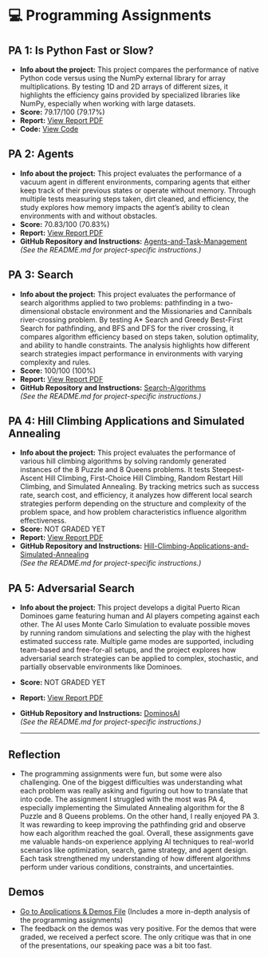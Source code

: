 # 💻 Programming Assignments

## PA 1: Is Python Fast or Slow?
- **Info about the project:** This project compares the performance of native Python code versus using the NumPy external library for array multiplications. By testing 1D and 2D arrays of different sizes, it highlights the efficiency gains provided by specialized libraries like NumPy, especially when working with large datasets.
- **Score:** 79.17/100 (79.17%)
- **Report:** [View Report PDF](./project_reports/Is_Python_Fast_or_Slow.pdf)
- **Code:** [View Code](./pa1_code/Group_C_programming_assignment1.ipynb)

## PA 2: Agents
- **Info about the project:** This project evaluates the performance of a vacuum agent in different environments, comparing agents that either keep track of their previous states or operate without memory. Through multiple tests measuring steps taken, dirt cleaned, and efficiency, the study explores how memory impacts the agent’s ability to clean environments with and without obstacles.
- **Score:** 70.83/100 (70.83%)
- **Report:** [View Report PDF](./project_reports/Agents_and_Task_Management.pdf)
- **GitHub Repository and Instructions:** [Agents-and-Task-Management](https://github.com/Dahyna-Martinez/Agents-and-Task-Management)  
  _(See the README.md for project-specific instructions.)_

## PA 3: Search
- **Info about the project:** This project evaluates the performance of search algorithms applied to two problems: pathfinding in a two-dimensional obstacle environment and the Missionaries and Cannibals river-crossing problem. By testing A* Search and Greedy Best-First Search for pathfinding, and BFS and DFS for the river crossing, it compares algorithm efficiency based on steps taken, solution optimality, and ability to handle constraints. The analysis highlights how different search strategies impact performance in environments with varying complexity and rules.
- **Score:** 100/100 (100%)
- **Report:** [View Report PDF](./project_reports/Search_Algorithms.pdf)
- **GitHub Repository and Instructions:** [Search-Algorithms](https://github.com/Dahyna-Martinez/Agents-and-Task-Management)  
  _(See the README.md for project-specific instructions.)_

## PA 4: Hill Climbing Applications and Simulated Annealing
- **Info about the project:** This project evaluates the performance of various hill climbing algorithms by solving randomly generated instances of the 8 Puzzle and 8 Queens problems. It tests Steepest-Ascent Hill Climbing, First-Choice Hill Climbing, Random Restart Hill Climbing, and Simulated Annealing. By tracking metrics such as success rate, search cost, and efficiency, it analyzes how different local search strategies perform depending on the structure and complexity of the problem space, and how problem characteristics influence algorithm effectiveness.
- **Score:** NOT GRADED YET
- **Report:** [View Report PDF](./project_reports/Hill_Climbing_Applications_and_Simulated_Annealing.pdf)
- **GitHub Repository and Instructions:** [Hill-Climbing-Applications-and-Simulated-Annealing](https://github.com/Dahyna-Martinez/Agents-and-Task-Management)  
  _(See the README.md for project-specific instructions.)_

## PA 5: Adversarial Search
- **Info about the project:** This project develops a digital Puerto Rican Dominoes game featuring human and AI players competing against each other. The AI uses Monte Carlo Simulation to evaluate possible moves by running random simulations and selecting the play with the highest estimated success rate. Multiple game modes are supported, including team-based and free-for-all setups, and the project explores how adversarial search strategies can be applied to complex, stochastic, and partially observable environments like Dominoes.
- **Score:** NOT GRADED YET
- **Report:** [View Report PDF](./project_reports/Adversarial_Search.pdf)
- **GitHub Repository and Instructions:** [DominosAI](https://github.com/JanPerez35/DominosAI.git)  
  _(See the README.md for project-specific instructions.)_

  ---

## Reflection
- The programming assignments were fun, but some were also challenging. One of the biggest difficulties was understanding what each problem was really asking and figuring out how to translate that into code. The assignment I struggled with the most was PA 4, especially implementing the Simulated Annealing algorithm for the 8 Puzzle and 8 Queens problems. On the other hand, I really enjoyed PA 3. It was rewarding to keep improving the pathfinding grid and observe how each algorithm reached the goal. Overall, these assignments gave me valuable hands-on experience applying AI techniques to real-world scenarios like optimization, search, game strategy, and agent design. Each task strengthened my understanding of how different algorithms perform under various conditions, constraints, and uncertainties.

## Demos
- [Go to Applications & Demos File](./applications-demos/) (Includes a more in-depth analysis of the programming assignments)  
- The feedback on the demos was very positive. For the demos that were graded, we received a perfect score. The only critique was that in one of the presentations, our speaking pace was a bit too fast.
